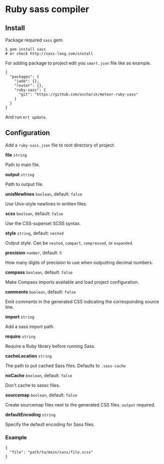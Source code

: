 # Ruby sass compiler

## Install

Package required `sass` gem.

    $ gem install sass
    # or check http://sass-lang.com/install

For adding package to project edit you `smart.json` file like as example.

    {
      "packages": {
        "jade": {},
        "router": {},
        "ruby-sass": {
          "git": "https://github.com/ovcharik/meteor-ruby-sass"
        }
      }
    }

And run `mrt update`.

## Configuration

Add a `ruby-sass.json` file to root directory of project.


**file** `string`

Path to main file.


**output** `string`

Path to output file.


**unixNewlines** `boolean`, default: `false`

Use Unix-style newlines in written files.


**scss** `boolean`, default: `false`

Use the CSS-superset SCSS syntax.


**style** `string`, default: `nested`

Output style. Can be `nested`, `compact`, `compressed`, or `expanded`.


**precision** `number`, default: `5`

How many digits of precision to use when outputting decimal numbers.


**compass** `boolean`, default: `false`

Make Compass imports available and load project configuration.


**comments** `boolean`, default: `false`

Emit comments in the generated CSS indicating the corresponding source line.


**import** `string`

Add a sass import path.


**require** `string`

Require a Ruby library before running Sass.


**cacheLocation** `string`

The path to put cached Sass files. Defaults to `.sass-cache`


**noCache** `boolean`, default: `false`

Don't cache to sassc files.


**sourcemap** `boolean`, default: `false`

Create sourcemap files next to the generated CSS files. `output` required.


**defaultEncoding** `string`

Specify the default encoding for Sass files.


### Example

    {
      "file": "path/to/main/sass/file.scss"
    }
